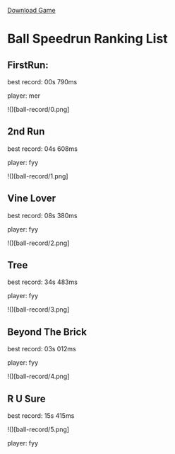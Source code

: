 [Download Game](https://github.com/ballspeedrun/ballspeedrun.github.io/tree/main/Ball)

# Ball Speedrun Ranking List

## FirstRun:

best record: 00s 790ms

player: mer

!()[ball-record/0.png]

## 2nd Run

best record: 04s 608ms

player: fyy

!()[ball-record/1.png]

## Vine Lover

best record: 08s 380ms

player: fyy

!()[ball-record/2.png]

## Tree

best record: 34s 483ms

player: fyy

!()[ball-record/3.png]

## Beyond The Brick

best record: 03s 012ms

player: fyy

!()[ball-record/4.png]

## R U Sure

best record: 15s 415ms

!()[ball-record/5.png]

player: fyy
